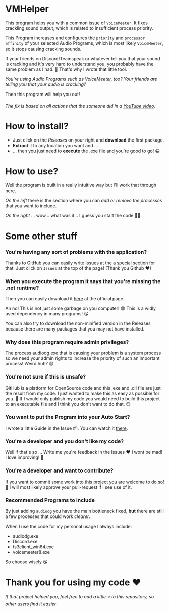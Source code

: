 # VMHelper
This program helps you with a common issue of `VoiceMeeter`.
It fixes crackling sound output, which is related to insufficient process priority.

This Program increases and configures the `priority` and `processor affinity` of your selected Audio Programs, which is most likely `VoiceMeeter`, so it stops causing cracking sounds. 

If your friends on Discord/Teamspeak or whatever tell you that your sound is cracking and it's very hard to understand you, you probably have the same problem as I had. 💞 
That's why I wrote that little tool. 

*You're using Audio Programs such as VoiceMeeter, too?*
*Your friends are telling you that your audio is cracking?*

Then this program will help you out!

###### The fix is based on all actions that the someone did in a [YouTube video](https://youtu.be/71HrZfR_Fro).

# How to install?
* Just click on the _Releases_ on your right and **download** the first package.
* **Extract** it to any location you want and ... 
* ... then you just need to **execute** the .exe file and you're good to go! 😀

# How to use?
Well the program is built in a really intuitive way but I'll work that through here.

*On the left* there is the section where you can *add or remove the processes* that you want to include.

*On the right* ... wow... what was it... I guess you start the code 🤔😍

# Some other stuff
### You're having any sort of problems with the application?

Thanks to GitHub you can easily write Issues at the a special section for that. Just click on `Issues` at the top of the page! (Thank you Github ❤) 

### When you execute the program it says that you're missing the .net runtime?
Then you can easily download it [here](https://download.visualstudio.microsoft.com/download/pr/8bc41df1-cbb4-4da6-944f-6652378e9196/1014aacedc80bbcc030dabb168d2532f/windowsdesktop-runtime-5.0.9-win-x64.exe) at the official page.

An no! This is not just some garbage on you computer! 😄 This is a widly used dependency in many programs! 😘

You can also try to download the non-minified version in the Releases because there are many packages that you may not have installed. 

### Why does this program require admin privileges?
The process audiodg.exe that is causing your problem is a system process so we need your admin rights to increase the priority of such an important process! Weird huh? 😄

### You're not sure if this is unsafe? 
GitHub is a platform for OpenSource code and this .exe and .dll file are just the result from my code. I just wanted to make this as easy as possible for you. 🥰 If I would only publish my code you would need to build this project to an executable file and I think you don't want to do that. 😏

### You want to put the Program into your Auto Start?
I wrote a little Guide in the Issue #1. You can watch it [there](https://github.com/M1chelle99/AudioProcessHelper/issues/1).

### You're a developer and you don't like my code?
Well if that's so ... Write me you're feedback in the Issues ❤ I wont be mad! I love improving! 💖

### You're a developer and want to contribute?
If you want to commit some work into this project you are welcome to do so! 💖
I will most likely approve your pull-request if I see use of it.

### Recommended Programs to include
By just adding `audiodg` you have the main bottleneck fixed, **but** there are still a few processes that could work *clearer*.

When I use the code for my personal usage I always include:
* audiodg.exe
* Discord.exe
* ts3client_win64.exe
* voicemeeter8.exe

So choose wisely 😘

# Thank you for using my code ❤ 

*If that project helped you, feel free to add a little ⭐ to this repository, so other users find it easier* 
